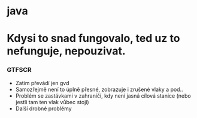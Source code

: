 # java

# Kdysi to snad fungovalo, ted uz to nefunguje, nepouzivat.

### GTFSCR

 - Zatím převádí jen gvd
 - Samozřejmě není to úplně přesné, zobrazuje i zrušené vlaky a pod..
 - Problém se zastávkami v zahraničí, kdy není jasná cílová stanice (nebo jestli tam ten vlak vůbec stojí)
 - Další drobné problémy
